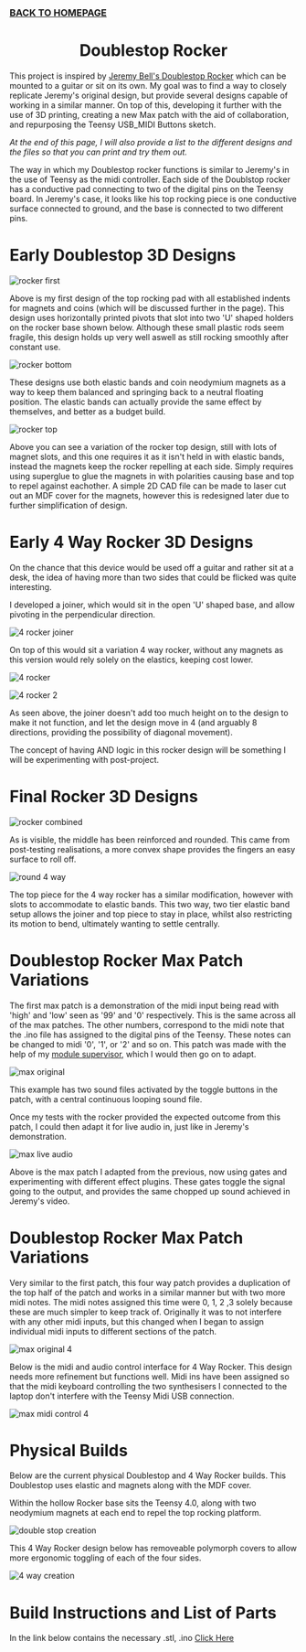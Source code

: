 ### [BACK TO HOMEPAGE](https://ejwilcoxprojects.github.io)

<h1 align="center">Doublestop Rocker</h1>


This project is inspired by [Jeremy Bell's Doublestop Rocker](https://www.youtube.com/watch?v=v0ewoMDygK0) which can be mounted to a guitar or sit on its own. My goal was to find a way to closely replicate Jeremy's original design, but provide several designs capable of working in a similar manner. On top of this, developing it further with the use of 3D printing, creating a new Max patch with the aid of collaboration, and repurposing the Teensy USB_MIDI Buttons sketch.

*At the end of this page, I will also provide a list to the different designs and the files so that you can print and try them out.*

The way in which my Doublestop rocker functions is similar to Jeremy's in the use of Teensy as the midi controller. Each side of the Doublstop rocker has a conductive pad connecting to two of the digital pins on the Teensy board. In Jeremy's case, it looks like his top rocking piece is one conductive surface connected to ground, and the base is connected to two different pins.

# Early Doublestop 3D Designs

![rocker first](https://i.ibb.co/CzrPGDZ/Double-Stop-Rocker-Top-Variation-3-2022-Jul-31-10-47-06-AM-000-Customized-View6365680705-png-alpha.png)

Above is my first design of the top rocking pad with all established indents for magnets and coins (which will be discussed further in the page).
This design uses horizontally printed pivots that slot into two 'U' shaped holders on the rocker base shown below. Although these small plastic rods seem fragile, this design holds up very well aswell as still rocking smoothly after constant use. 

![rocker bottom](https://i.ibb.co/12x50jS/Rocker-base-design-dupe-2022-Jul-31-10-33-59-AM-000-Customized-View11890239674-png-alpha.png)

These designs use both elastic bands and coin neodymium magnets as a way to keep them balanced and springing back to a neutral floating position. The elastic bands can actually provide the same effect by themselves, and better as a budget build.

![rocker top](https://i.ibb.co/JRQ6S5J/Double-Stop-Rocker-Top-Variation-3-bar-2022-Jul-31-10-32-04-AM-000-Customized-View21107458359-png-al.png)

Above you can see a variation of the rocker top design, still with lots of magnet slots, and this one requires it as it isn't held in with elastic bands, instead the magnets keep the rocker repelling at each side. Simply requires using superglue to glue the magnets in with polarities causing base and top to repel against eachother. A simple 2D CAD file can be made to laser cut out an MDF cover for the magnets, however this is redesigned later due to further simplification of design.

# Early 4 Way Rocker 3D Designs

On the chance that this device would be used off a guitar and rather sit at a desk, the idea of having more than two sides that could be flicked was quite interesting. 

I developed a joiner, which would sit in the open 'U' shaped base, and allow pivoting in the perpendicular direction.

![4 rocker joiner](https://i.ibb.co/SxdJfRG/Double-Stop-Rocker-joiner-2022-Jul-31-10-33-18-AM-000-Customized-View6896141530-png-alpha.png)

On top of this would sit a variation 4 way rocker, without any magnets as this version would rely solely on the elastics, keeping cost lower.

![4 rocker](https://i.ibb.co/w0r3HPX/Rocker-base-design-dupe-2-2022-Jul-31-10-36-46-AM-000-Customized-View1814049647-png-alpha.png)

![4 rocker 2](https://i.ibb.co/zsv0frX/Rocker-base-design-dupe-2-2022-Jul-31-10-38-13-AM-000-Customized-View3284865224-png-alpha.png)

As seen above, the joiner doesn't add too much height on to the design to make it not function, and let the design move in 4 (and arguably 8 directions, providing the possibility of diagonal movement).

The concept of having AND logic in this rocker design will be something I will be experimenting with post-project.

# Final Rocker 3D Designs

![rocker combined](https://i.ibb.co/syrTJrt/Rocker-base-design-dupe-bar-2022-Jul-31-10-31-40-AM-000-Customized-View23189622749-png-alpha.png)

As is visible, the middle has been reinforced and rounded. This came from post-testing realisations, a more convex shape provides the fingers an easy surface to roll off.

![round 4 way](https://i.ibb.co/vJdGcMw/Rocker-base-design-dupe-2-2022-Jul-31-10-46-02-AM-000-Customized-View13011772815-png-alpha.png)

The top piece for the 4 way rocker has a similar modification, however with slots to accommodate to elastic bands. This two way, two tier elastic band setup allows the joiner and top piece to stay in place, whilst also restricting its motion to bend, ultimately wanting to settle centrally.

# Doublestop Rocker Max Patch Variations

The first max patch is a demonstration of the midi input being read with 'high' and 'low' seen as '99' and '0' respectively. This is the same across all of the max patches. The other numbers, correspond to the midi note that the .ino file has assigned to the digital pins of the Teensy. These notes can be changed to midi '0', '1', or '2' and so on. This patch was made with the help of my [module supervisor](https://miguel-ortiz.com), which I would then go on to adapt.

![max original](https://i.ibb.co/Xj3N65F/image-2022-08-01-132905863.png)

This example has two sound files activated by the toggle buttons in the patch, with a central continuous looping sound file. 

Once my tests with the rocker provided the expected outcome from this patch, I could then adapt it for live audio in, just like in Jeremy's demonstration.

![max live audio](https://i.ibb.co/Yy6F9Nd/3rd-Patch.png)

Above is the max patch I adapted from the previous, now using gates and experimenting with different effect plugins. These gates toggle the signal going to the output, and provides the same chopped up sound achieved in Jeremy's video.

# Doublestop Rocker Max Patch Variations

Very similar to the first patch, this four way patch provides a duplication of the top half of the patch and works in a similar manner but with two more midi notes. The midi notes assigned this time were 0, 1, 2 ,3 solely because these are much simpler to keep track of. Originally it was to not interfere with any other midi inputs, but this changed when I began to assign individual midi inputs to different sections of the patch.

![max original 4](https://i.ibb.co/6n2dPTq/2nd-Patch.png)

Below is the midi and audio control interface for 4 Way Rocker. This design needs more refinement but functions well. Midi ins have been assigned so that the midi keyboard controlling the two synthesisers I connected to the laptop don't interfere with the Teensy Midi USB connection. 

![max midi control 4](https://i.ibb.co/bBMXckN/4th-Patch.png)

# Physical Builds

Below are the current physical Doublestop and 4 Way Rocker builds. This Doublestop uses elastic and magnets along with the MDF cover. 

Within the hollow Rocker base sits the Teensy 4.0, along with two neodymium magnets at each end to repel the top rocking platform.

![double stop creation](https://i.ibb.co/4Pf6RkM/DSC-3881.jpg)

This 4 Way Rocker design below has removeable polymorph covers to allow more ergonomic toggling of each of the four sides.

![4 way creation](https://i.ibb.co/N7byqQV/DSC-3883.jpg)


# Build Instructions and List of Parts

In the link below contains the necessary .stl, .ino
[Click Here](https://drive.google.com/drive/folders/1H8cQ9-BR39GN7Wlx6rk8J9TUlsvbFm7x?usp=sharing)













